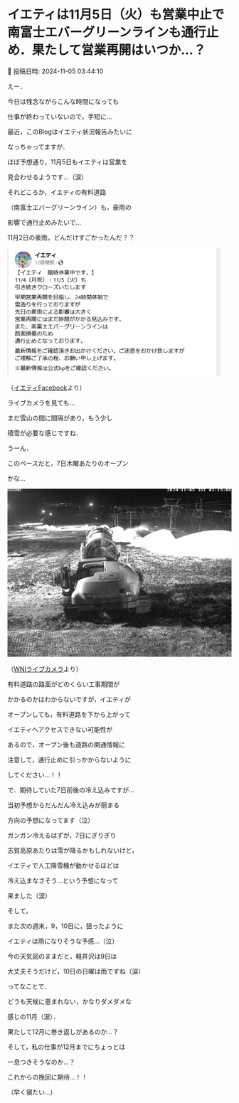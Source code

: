 # イエティは11月5日（火）も営業中止で南富士エバーグリーンラインも通行止め．果たして営業再開はいつか…？

📅 投稿日時: 2024-11-05 03:44:10

えー．


今日は残念ながらこんな時間になっても


仕事が終わっていないので，手短に…





最近，このBlogはイエティ状況報告みたいに


なっちゃってますが．


ほぼ予想通り，11月5日もイエティは営業を


見合わせるようです…（涙）


それどころか，イエティの有料道路


（南富士エバーグリーンライン）も，豪雨の


影響で通行止めみたいで…


11月2日の豪雨，どんだけすごかったんだ？？







![ecd48ca122cd6ee525c8d122af2198a2.jpg](images/ecd48ca122cd6ee525c8d122af2198a2.jpg)




（[イエティFacebook](https://www.facebook.com/YetiSnowtown/posts/pfbid02okNky5JDmAzwUUcQQSkEoNM2M9fyFcGkMzn2bt2ZJ43HsHb9fu2HjmfTpbFJ4dRdl)より）





ライブカメラを見ても…


まだ雪山の間に間隔があり，もう少し


積雪が必要な感じですね．


うーん．


このペースだと，7日木曜あたりのオープン


かな…







![bac51bf05b3f7f0e8d6af42c87c8348f.jpg](images/bac51bf05b3f7f0e8d6af42c87c8348f.jpg)




（[WNIライブカメラ](http://webcam.wni.co.jp/KAC24326/loop.html)より）





有料道路の路面がどのくらい工事期間が


かかるのかはわからないですが，イエティが


オープンしても，有料道路を下から上がって


イエティへアクセスできない可能性が


あるので，オープン後も道路の開通情報に


注意して，通行止めに引っかからないように


してください…！！





で．期待していた7日前後の冷え込みですが…


当初予想からだんだん冷え込みが弱まる


方向の予想になってます（泣）


ガンガン冷えるはずが，7日にぎりぎり


志賀高原あたりは雪が降るかもしれないけど，


イエティで人工降雪機が動かせるほどは


冷え込まなさそう…という予想になって


来ました（涙）





そして，


また次の週末，9，10日に，狙ったように


イエティは雨になりそうな予感…（泣）


今の天気図のままだと，軽井沢は9日は


大丈夫そうだけど，10日の日曜は雨ですね（涙）





ってなことで．


どうも天候に恵まれない，かなりダメダメな


感じの11月（涙）．


果たして12月に巻き返しがあるのか…？





そして，私の仕事が12月までにちょっとは


一息つきそうなのか…？





これからの挽回に期待…！！


（早く寝たい…）
